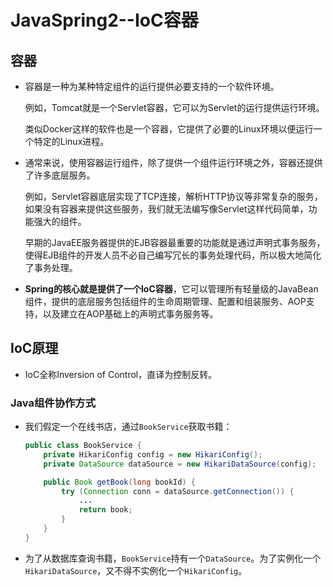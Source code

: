 # JavaSpring2--IoC容器

## 容器

* 容器是一种为某种特定组件的运行提供必要支持的一个软件环境。

  例如，Tomcat就是一个Servlet容器，它可以为Servlet的运行提供运行环境。

  类似Docker这样的软件也是一个容器，它提供了必要的Linux环境以便运行一个特定的Linux进程。

* 通常来说，使用容器运行组件，除了提供一个组件运行环境之外，容器还提供了许多底层服务。

  例如，Servlet容器底层实现了TCP连接，解析HTTP协议等非常复杂的服务，如果没有容器来提供这些服务，我们就无法编写像Servlet这样代码简单，功能强大的组件。

  早期的JavaEE服务器提供的EJB容器最重要的功能就是通过声明式事务服务，使得EJB组件的开发人员不必自己编写冗长的事务处理代码，所以极大地简化了事务处理。

* **Spring的核心就是提供了一个IoC容器**，它可以管理所有轻量级的JavaBean组件，提供的底层服务包括组件的生命周期管理、配置和组装服务、AOP支持，以及建立在AOP基础上的声明式事务服务等。

## IoC原理

* IoC全称Inversion of Control，直译为控制反转。

### Java组件协作方式

* 我们假定一个在线书店，通过`BookService`获取书籍：

  ```java
  public class BookService {
      private HikariConfig config = new HikariConfig();
      private DataSource dataSource = new HikariDataSource(config);
  
      public Book getBook(long bookId) {
          try (Connection conn = dataSource.getConnection()) {
              ...
              return book;
          }
      }
  }
  ```

* 为了从数据库查询书籍，`BookService`持有一个`DataSource`。为了实例化一个`HikariDataSource`，又不得不实例化一个`HikariConfig`。

